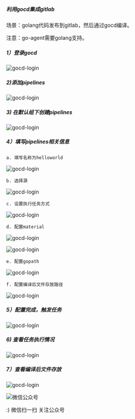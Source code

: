 <!--
author: os4uinfo
head: https://os4u.info/blog/img/sun.png
date: 2017-06-03
title: CI,CD技术
tags: CI-CD-CD
images: https://os4u.info/blog/img/sun.png
category: CI-CD-CD
status: publish
summary: 持续集成，持续部署，持续发布，提高开发效率，降低运维成本。
-->

##### 利用gocd集成gitlab

场景：golang代码发布到gitlab，然后通过gocd编译。

注意：go-agent需要golang支持。

##### 1）登录gocd
![gocd-login](https://www.os4u.info/blog/ci-cd-tools/images/gocd-login.png)

##### 2)添加pipelines
![gocd-login](https://www.os4u.info/blog/ci-cd-tools/images/gocd-add-pipeline.png)

##### 3) 在默认组下创建pipelines
![gocd-login](https://www.os4u.info/blog/ci-cd-tools/images/gocd-add-pipelines-1.png)

##### 4）填写pipelines相关信息

```
a. 填写名称为helloworld
```
![gocd-login](https://www.os4u.info/blog/ci-cd-tools/images/gocd-add-pipelines-2.png)

```
b. 选择源
```

![gocd-login](https://www.os4u.info/blog/ci-cd-tools/images/gocd-add-pipelines-3.png)

```
c. 设置执行任务方式
```
![gocd-login](https://www.os4u.info/blog/ci-cd-tools/images/gocd-add-pipelines-4.png)

```
d. 配置material
```
![gocd-login](https://www.os4u.info/blog/ci-cd-tools/images/gocd-add-pipelines-5.png)

![gocd-login](https://www.os4u.info/blog/ci-cd-tools/images/gocd-add-pipelines-6.png)

```
e. 配置gopath
```
![gocd-login](https://www.os4u.info/blog/ci-cd-tools/images/gocd-add-pipelines-7.png)

```
f. 配置编译后文件存放路径
```

![gocd-login](https://www.os4u.info/blog/ci-cd-tools/images/gocd-add-pipelines-8.png)

##### 5）配置完成，触发任务

![gocd-login](https://www.os4u.info/blog/ci-cd-tools/images/gocd-add-pipelines-9.png)

##### 6) 查看任务执行情况
![gocd-login](https://www.os4u.info/blog/ci-cd-tools/images/gocd-add-pipelines-10.png)

##### 7）查看编译后文件存放
![gocd-login](https://www.os4u.info/blog/ci-cd-tools/images/gocd-add-pipelines-11.png)



![微信公众号](https://www.os4u.info/wx.jpg) 

:) 微信扫一扫 关注公众号 